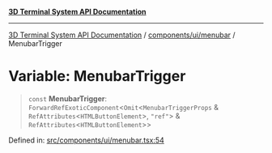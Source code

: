 [**3D Terminal System API Documentation**](../../../../README.md)

***

[3D Terminal System API Documentation](../../../../README.md) / [components/ui/menubar](../README.md) / MenubarTrigger

# Variable: MenubarTrigger

> `const` **MenubarTrigger**: `ForwardRefExoticComponent`\<`Omit`\<`MenubarTriggerProps` & `RefAttributes`\<`HTMLButtonElement`\>, `"ref"`\> & `RefAttributes`\<`HTMLButtonElement`\>\>

Defined in: [src/components/ui/menubar.tsx:54](https://github.com/Dicommunitas/ThreeJS_Terminal_3D/blob/99a29fe17cab393c4120b6b5906a4ebb1fb3c239/src/components/ui/menubar.tsx#L54)
